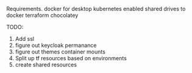 Requirements.
docker for desktop
kubernetes enabled
shared drives to docker
terraform
chocolatey


TODO:
1. Add ssl
2. figure out keycloak permanance
3. figure out themes container mounts
4. Split up tf resources based on environments
5. create shared resources
